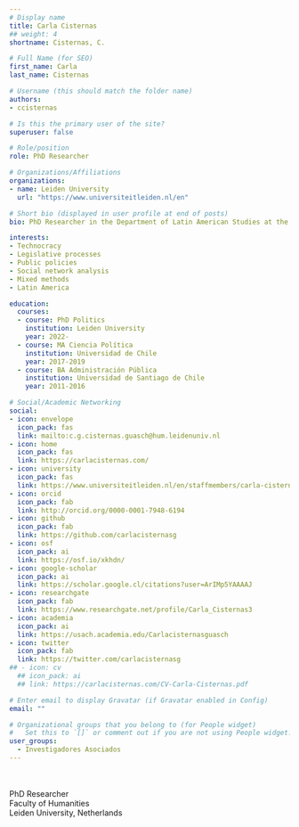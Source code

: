 ```yaml
---
# Display name
title: Carla Cisternas
## weight: 4
shortname: Cisternas, C.

# Full Name (for SEO)
first_name: Carla
last_name: Cisternas

# Username (this should match the folder name)
authors:
- ccisternas

# Is this the primary user of the site?
superuser: false

# Role/position
role: PhD Researcher

# Organizations/Affiliations
organizations:
- name: Leiden University
  url: "https://www.universiteitleiden.nl/en"

# Short bio (displayed in user profile at end of posts)
bio: PhD Researcher in the Department of Latin American Studies at the Faculty of Humanities at Leiden University, Netherlands. Lecturer at the Faculty of Social Sciences and Arts at the Universidad Mayor, Chile.

interests:
- Technocracy
- Legislative processes
- Public policies
- Social network analysis
- Mixed methods
- Latin America

education:
  courses:
  - course: PhD Politics
    institution: Leiden University
    year: 2022-
  - course: MA Ciencia Política
    institution: Universidad de Chile
    year: 2017-2019
  - course: BA Administración Pública
    institution: Universidad de Santiago de Chile
    year: 2011-2016

# Social/Academic Networking
social:
- icon: envelope
  icon_pack: fas
  link: mailto:c.g.cisternas.guasch@hum.leidenuniv.nl
- icon: home
  icon_pack: fas
  link: https://carlacisternas.com/
- icon: university
  icon_pack: fas
  link: https://www.universiteitleiden.nl/en/staffmembers/carla-cisternas-guasch
- icon: orcid
  icon_pack: fab
  link: http://orcid.org/0000-0001-7948-6194
- icon: github
  icon_pack: fab
  link: https://github.com/carlacisternasg
- icon: osf
  icon_pack: ai
  link: https://osf.io/xkhdn/
- icon: google-scholar
  icon_pack: ai
  link: https://scholar.google.cl/citations?user=ArIMp5YAAAAJ
- icon: researchgate
  icon_pack: fab
  link: https://www.researchgate.net/profile/Carla_Cisternas3
- icon: academia
  icon_pack: ai
  link: https://usach.academia.edu/Carlacisternasguasch
- icon: twitter
  icon_pack: fab
  link: https://twitter.com/carlacisternasg
## - icon: cv
  ## icon_pack: ai
  ## link: https://carlacisternas.com/CV-Carla-Cisternas.pdf

# Enter email to display Gravatar (if Gravatar enabled in Config)
email: ""

# Organizational groups that you belong to (for People widget)
#   Set this to `[]` or comment out if you are not using People widget.
user_groups:
  - Investigadores Asociados
---
```


\
\
PhD Researcher \
Faculty of Humanities \
Leiden University, Netherlands
